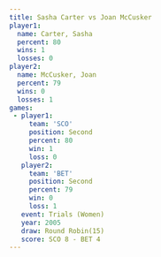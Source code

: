 ```yaml
---
title: Sasha Carter vs Joan McCusker
player1:              
  name: Carter, Sasha 
  percent: 80         
  wins: 1             
  losses: 0           
player2:              
  name: McCusker, Joan
  percent: 79         
  wins: 0             
  losses: 1           
games:
 - player1:          
     team: 'SCO'     
     position: Second
     percent: 80     
     win: 1          
     loss: 0         
   player2:          
     team: 'BET'     
     position: Second
     percent: 79     
     win: 0          
     loss: 1         
   event: Trials (Women)
   year: 2005           
   draw: Round Robin(15)
   score: SCO 8 - BET 4 
---
```

